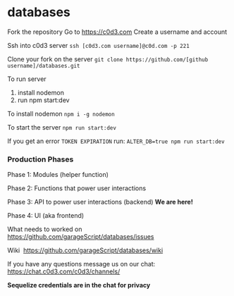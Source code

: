 # databases

Fork the repository
Go to https://c0d3.com
Create a username and account

Ssh into c0d3 server 
`ssh [c0d3.com username]@c0d.com -p 221`

Clone your fork on the server 
`git clone https://github.com/[github username]/databases.git`

To run server
1. install nodemon
2. run npm start:dev

To install nodemon
`npm i -g nodemon`

To start the server
`npm run start:dev`

If you get an error `TOKEN EXPIRATION` run:
`ALTER_DB=true npm run start:dev`

### Production Phases

Phase 1: Modules (helper function)

Phase 2: Functions that power user interactions

Phase 3: API to power user interactions (backend)
**We are here!**

Phase 4: UI (aka frontend)

What needs to worked on 
https://github.com/garageScript/databases/issues

Wiki 
https://github.com/garageScript/databases/wiki


If you have any questions message us on our chat:
https://chat.c0d3.com/c0d3/channels/

__Sequelize credentials are in the chat for privacy__
